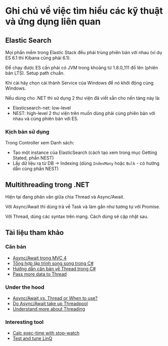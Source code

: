 # Ghi chú về việc tìm hiểu các kỹ thuật và ứng dụng liên quan

## Elastic Search

Mọi phần mềm trong Elastic Stack đều phải trùng phiên bản với nhau (ví dụ ES 6.1 thì Kibana cũng phải 6.1).

Để chạy được ES cần phải có JVM trong khoảng từ 1.8.0_111 đổ lên (phiên bản LTS). Setup path chuẩn.

Khi cài hãy chọn cài thành Service của Windows để nó khởi động cùng Windows.

Nếu dùng cho .NET thì sử dụng 2 thư viện đã viết sẵn cho nền tảng này là:
* Elasticsearch-net: low-level
* NEST: high-level
2 thư viện trên muốn dùng phải cùng phiên bản với nhau và cùng phiên bản với ES.

### Kịch bản sử dụng

Trong Controller xem Danh sách: 
  * Tạo một instance của ElasticSearch (cách tạo xem trong mục Getting Stated, phần NEST)
  * Lấy dữ liệu ra từ DB -> Indexing (dùng `IndexMany` hoặc `Bulk` - có hướng dẫn cùng phần NEST)

## Multithreading trong .NET

Hiện tại đang phân vân giữa chia Thread và Async/Await.

Với Async/Await thì dùng trả về Task và làm gần như tương tự với Promise.

Với Thread, dùng các syntax trên mạng. Cách dùng sẽ cập nhật sau.

## Tài liệu tham khảo
### Căn bản
* [Async/Await trong MVC 4](https://docs.microsoft.com/en-us/aspnet/mvc/overview/performance/using-asynchronous-methods-in-aspnet-mvc-4)
* [Tổng hợp lập trình song song trong C#](https://docs.microsoft.com/en-us/dotnet/standard/parallel-programming/index)
* [Hướng dẫn căn bản về Thread trong C#](https://o7planning.org/vi/10553/huong-dan-lap-trinh-da-luong-trong-csharp)
* [Pass more data to Thread](https://stackoverflow.com/questions/14854878/creating-new-thread-with-method-with-parameter)

### Under the hood
* [Async/Await vs. Thread or When to use?](https://stackoverflow.com/questions/15148852/async-await-vs-threads)
* [Do Async/Await take up Threadpool](https://stackoverflow.com/questions/8743067/do-asynchronous-operations-in-asp-net-mvc-use-a-thread-from-threadpool-on-net-4)
* [Understand more about Threading](http://www.albahari.com/threading/)

### Interesting tool
* [Calc exec-time with stop-watch](https://stackoverflow.com/questions/14019510/calculate-the-execution-time-of-a-method)
* [Test and tune LinQ](http://www.linqpad.net/EntityFramework.aspx)
